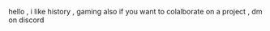 
hello , i like history , gaming also if you want to colalborate on a project , dm on discord
















